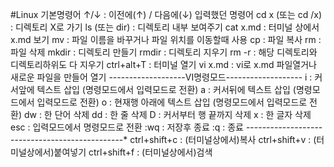 #Linux 기본명령어
↑/↓ : 이전에(↑) / 다음에(↓) 입력했던 명령어
cd x (또는 cd /x) : 디렉토리 X로 가기
ls (또는 dir) : 디렉토리 내부 보여주기
cat x.md : 터미널 상에서 x.md 보기
mv : 파일 이름을 바꾸거나 파일 위치를 이동할때 사용
cp : 파일 복사
rm : 파일 삭제
mkdir : 디렉토리 만들기
rmdir : 디렉토리 지우기
rm -r : 해당 디렉토리와 디렉토리하위도 다 지우기
ctrl+alt+T : 터미널 열기
vi x.md : vi로 x.md 파일열거나 새로운 파일을 만들어 열기
-------------------VI명령모드-------------------
i : 커서앞에 텍스트 삽입 (명령모드에서 입력모드로 전환)
a : 커서뒤에 텍스트 삽입 (명령모드에서 입력모드로 전환)
o : 현재행 아래에 텍스트 삽입 (명령모드에서 입력모드로 전환)
dw : 한 단어 삭제
dd : 한 줄 삭제
D : 커서부터 행 끝까지 삭제
x : 한 글자 삭제
esc : 입력모드에서 명령모드로 전환
:wq : 저장후 종료
:q : 종료
-----------------------------------------------*
ctrl+shift+c : (터미널상에서)복사
ctrl+shift+v : (터미널상에서)붙여넣기
ctrl+shift+f : (터미널상에서)검색